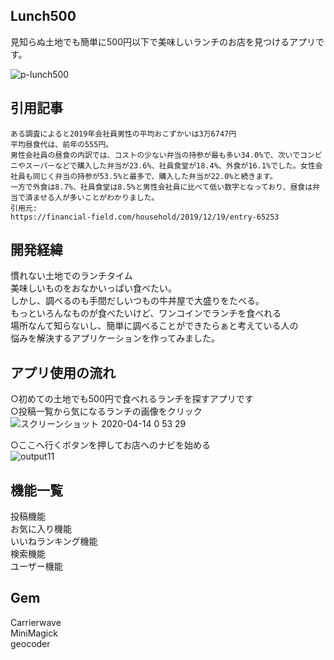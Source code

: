 ## Lunch500
見知らぬ土地でも簡単に500円以下で美味しいランチのお店を見つけるアプリです。

![p-lunch500](https://user-images.githubusercontent.com/55888331/79142205-1a023300-7df6-11ea-893b-fde7deeb2cc9.png)

## 引用記事
```
ある調査によると2019年会社員男性の平均おこずかいは3万6747円
平均昼食代は、前年の555円。
男性会社員の昼食の内訳では、コストの少ない弁当の持参が最も多い34.0%で、次いでコンビニやスーパーなどで購入した弁当が23.6%、社員食堂が18.4%、外食が16.1%でした。女性会社員も同じく弁当の持参が53.5%と最多で、購入した弁当が22.0%と続きます。
一方で外食は8.7%、社員食堂は8.5%と男性会社員に比べて低い数字となっており、昼食は弁当で済ませる人が多いことがわかりました。
引用元:  
https://financial-field.com/household/2019/12/19/entry-65253
```
## 開発経緯
慣れない土地でのランチタイム  
美味しいものをおなかいっぱい食べたい。  
しかし、調べるのも手間だしいつもの牛丼屋で大盛りをたべる。  
もっといろんなものが食べたいけど、ワンコインでランチを食べれる  
場所なんて知らないし、簡単に調べることができたらぁと考えている人の  
悩みを解決するアプリケーションを作ってみました。  

## アプリ使用の流れ
○初めての土地でも500円で食べれるランチを探すアプリです  
○投稿一覧から気になるランチの画像をクリック  
![スクリーンショット 2020-04-14 0 53 29](https://user-images.githubusercontent.com/55888331/79146304-276eeb80-7dfd-11ea-9ce4-6a1a374a34f8.png)

○ここへ行くボタンを押してお店へのナビを始める  
![output11](https://user-images.githubusercontent.com/55888331/79146071-c0513700-7dfc-11ea-8290-a046919ad8da.gif)


## 機能一覧
投稿機能  
お気に入り機能  
いいねランキング機能  
検索機能  
ユーザー機能  
## Gem
Carrierwave  
MiniMagick  
geocoder  
